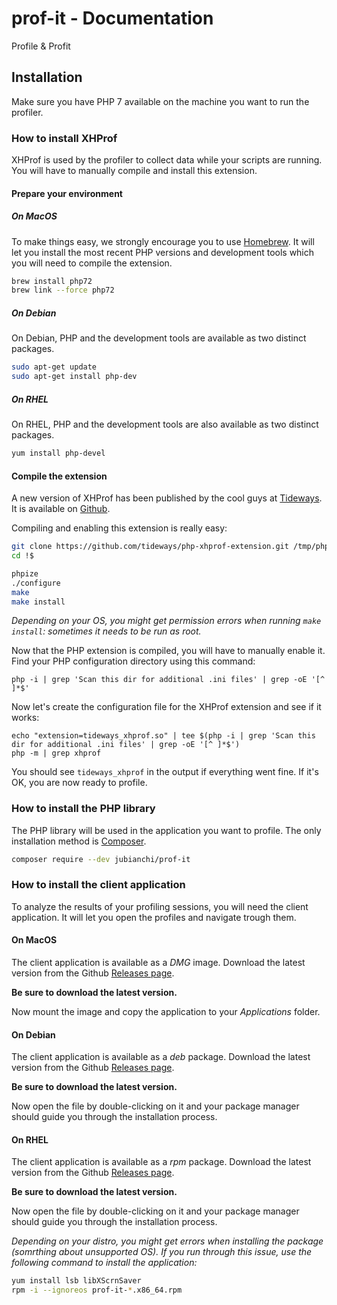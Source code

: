 # prof-it - Documentation

Profile & Profit

## Installation

Make sure you have PHP 7 available on the machine you want to run the profiler. 

### How to install XHProf

XHProf is used by the profiler to collect data while your scripts are running. You will have to manually compile and 
install this extension.

#### Prepare your environment

##### On MacOS

To make things easy, we strongly encourage you to use [Homebrew](https://brew.sh/). It will let you install the most 
recent PHP versions and development tools which you will need to compile the extension.

```sh
brew install php72
brew link --force php72
```

##### On Debian

On Debian, PHP and the development tools are available as two distinct packages. 

```sh
sudo apt-get update
sudo apt-get install php-dev
```

##### On RHEL

On RHEL, PHP and the development tools are also available as two distinct packages. 

```sh
yum install php-devel
```

#### Compile the extension

A new version of XHProf has been published by the cool guys at [Tideways](https://tideways.io/). It is available on 
[Github](https://github.com/tideways/php-xhprof-extension).

Compiling and enabling this extension is really easy:

```sh
git clone https://github.com/tideways/php-xhprof-extension.git /tmp/php-xhprof-extension
cd !$

phpize
./configure
make
make install
```

_Depending on your OS, you might get permission errors when running `make install`: sometimes it needs to be run as root._

Now that the PHP extension is compiled, you will have to manually enable it. Find your PHP configuration directory using 
this command:

```
php -i | grep 'Scan this dir for additional .ini files' | grep -oE '[^ ]*$'
```

Now let's create the configuration file for the XHProf extension and see if it works:

```
echo "extension=tideways_xhprof.so" | tee $(php -i | grep 'Scan this dir for additional .ini files' | grep -oE '[^ ]*$')
php -m | grep xhprof
```

You should see `tideways_xhprof` in the output if everything went fine. If it's OK, you are now ready to profile.

### How to install the PHP library

The PHP library will be used in the application you want to profile. The only installation method is [Composer](https://getcomposer.org/).

```sh
composer require --dev jubianchi/prof-it
```

### How to install the client application

To analyze the results of your profiling sessions, you will need the client application. It will let you open the 
profiles and navigate trough them.

#### On MacOS

The client application is available as a _DMG_ image. Download the latest version from the Github 
[Releases page](https://github.com/jubianchi/prof-it/releases).

**Be sure to download the latest version.**

Now mount the image and copy the application to your _Applications_ folder.

#### On Debian

The client application is available as a _deb_ package. Download the latest version from the Github 
[Releases page](https://github.com/jubianchi/prof-it/releases).

**Be sure to download the latest version.**

Now open the file by double-clicking on it and your package manager should guide you through the installation process.

#### On RHEL

The client application is available as a _rpm_ package. Download the latest version from the Github 
[Releases page](https://github.com/jubianchi/prof-it/releases).

**Be sure to download the latest version.**

Now open the file by double-clicking on it and your package manager should guide you through the installation process.

_Depending on your distro, you might get errors when installing the package (somrthing about unsupported OS). If you 
run through this issue, use the following command to install the application:_

```sh
yum install lsb libXScrnSaver
rpm -i --ignoreos prof-it-*.x86_64.rpm
```
